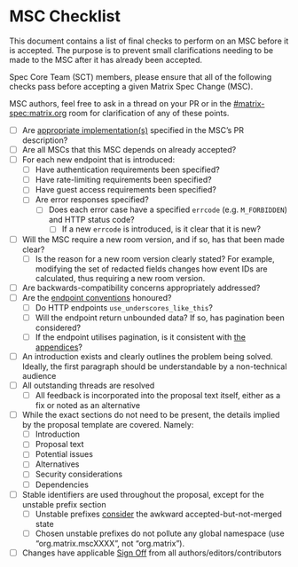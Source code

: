 # MSC Checklist

This document contains a list of final checks to perform on an MSC before it
is accepted. The purpose is to prevent small clarifications needing to be
made to the MSC after it has already been accepted.

Spec Core Team (SCT) members, please ensure that all of the following checks
pass before accepting a given Matrix Spec Change (MSC).

MSC authors, feel free to ask in a thread on your PR or in the
[#matrix-spec:matrix.org](https://matrix.to/#/#matrix-spec:matrix.org) room for
clarification of any of these points.

- [ ] Are [appropriate
      implementation(s)](https://spec.matrix.org/proposals/#implementing-a-proposal)
      specified in the MSC’s PR description?
- [ ] Are all MSCs that this MSC depends on already accepted?
- [ ] For each new endpoint that is introduced:
    - [ ] Have authentication requirements been specified?
    - [ ] Have rate-limiting requirements been specified?
    - [ ] Have guest access requirements been specified?
    - [ ] Are error responses specified?
        - [ ] Does each error case have a specified `errcode` (e.g. `M_FORBIDDEN`) and HTTP status code?
            - [ ] If a new `errcode` is introduced, is it clear that it is new?
- [ ] Will the MSC require a new room version, and if so, has that been made clear?
    - [ ] Is the reason for a new room version clearly stated? For example,
          modifying the set of redacted fields changes how event IDs are calculated,
          thus requiring a new room version.
- [ ] Are backwards-compatibility concerns appropriately addressed?
- [ ] Are the [endpoint conventions](https://spec.matrix.org/latest/appendices/#conventions-for-matrix-apis) honoured?
    - [ ] Do HTTP endpoints `use_underscores_like_this`?
    - [ ] Will the endpoint return unbounded data? If so, has pagination been considered?
    - [ ] If the endpoint utilises pagination, is it consistent with [the
          appendices](https://spec.matrix.org/v1.8/appendices/#pagination)?
- [ ] An introduction exists and clearly outlines the problem being solved.
      Ideally, the first paragraph should be understandable by a non-technical
      audience
- [ ] All outstanding threads are resolved
    - [ ] All feedback is incorporated into the proposal text itself, either as a fix or noted as an alternative
- [ ] While the exact sections do not need to be present, the details implied by the proposal template are covered. Namely:
    - [ ] Introduction
    - [ ] Proposal text
    - [ ] Potential issues
    - [ ] Alternatives
    - [ ] Security considerations
    - [ ] Dependencies
- [ ] Stable identifiers are used throughout the proposal, except for the unstable prefix section
    - [ ] Unstable prefixes [consider](README.md#unstable-prefixes) the awkward accepted-but-not-merged state
    - [ ] Chosen unstable prefixes do not pollute any global namespace (use “org.matrix.mscXXXX”, not “org.matrix”).
- [ ] Changes have applicable [Sign Off](CONTRIBUTING.md#sign-off) from all authors/editors/contributors
